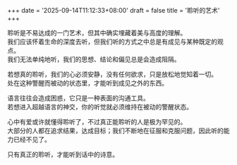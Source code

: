 +++
date = '2025-09-14T11:12:33+08:00'
draft = false
title = '聆听的艺术'
+++

聆听是不易达成的一门艺术，但其中确实埋藏着美与高度的理解。  
我们应该怀着生命的深度去听，但我们听的方式之中总是有成见与某种既定的观点。  
我们无法单纯地听，我们的思想、结论和偏见总是会造成阻隔。  

若想真的聆听，我们的心必须安静，没有任何欲求，只是放松地觉知着一切。  
处在这种警醒而被动的状态里，才能听到成见之外的东西。  

语言往往会造成困惑，它只是一种表面的沟通工具。  
若想进入超越语言的神交，你的听觉就必须维持在被动的警醒状态。  

心中有爱或许就懂得聆听了，不过真正能聆听的人是极为罕见的。  
大部分的人都在追求结果，达成目标；我们不断地在征服和克服问题，因此听的能力已经不见了。  

只有真正的聆听，才能听到话中的诗意。
